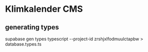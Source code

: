 # Klimkalender CMS

## generating types

supabase gen types typescript --project-id  zrshjxlfodmuulctapbw  > database.types.ts